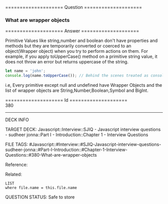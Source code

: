 ==================== Question ====================  

### What are wrapper objects  

==================== Answer ====================  

Primitive Values like string,number and boolean don't have properties and
methods but they are temporarily converted or coerced to an object(Wrapper
object) when you try to perform actions on them. For example, if you apply
toUpperCase() method on a primitive string value, it does not throw an error but
returns uppercase of the string.

```javascript
let name = 'john';
console.log(name.toUpperCase()); // Behind the scenes treated as console.log(new String(name).toUpperCase());
```

i.e, Every primitive except null and undefined have Wrapper Objects and the list
of wrapper objects are String,Number,Boolean,Symbol and BigInt.

==================== Id ====================  
380
<!--ID: 1707879820317-->

---

DECK INFO

TARGET DECK: Javascript::Interview::SJIQ - Javascript interview questions - sudheer jonna::Part I - Introduction::Chapter 1 - Interview Questions

FILE TAGS: #Javascript::#Interview::#SJIQ-Javascript-interview-questions-sudheer-jonna::#Part-I-Introduction::#Chapter-1-Interview-Questions::#380-What-are-wrapper-objects

Reference:

Related:

```dataview
LIST
where file.name = this.file.name
```
QUESTION STATUS: Safe to store
